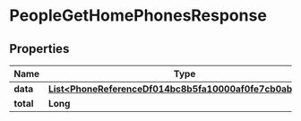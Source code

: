 

# PeopleGetHomePhonesResponse


## Properties

| Name | Type | Description | Notes |
|------------ | ------------- | ------------- | -------------|
|**data** | [**List&lt;PhoneReferenceDf014bc8b5fa10000af0fe7cb0ab00dd&gt;**](PhoneReferenceDf014bc8b5fa10000af0fe7cb0ab00dd.md) |  |  [optional] |
|**total** | **Long** |  |  [optional] |



